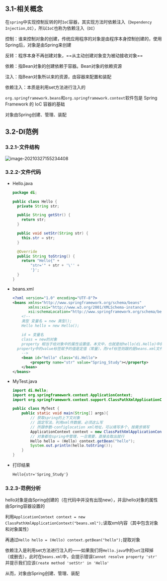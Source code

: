 ## 3.1-相关概念

在`spring`中实现控制反转的时`IoC`容器，其实现方法时依赖注入（`Dependency Injection,DI`），所以`IoC`也称为依赖注入（`DI`）

控制：谁来控制对象的创建，传统应用程序的对象是由程序本身控制创建的，使用Spring后，对象是由Spring来创建

反转：程序本身不再创建对象，==从主动创建对象变为被动接收对象==

依赖：指Bean对象的创建依赖于容器。Bean对象的依赖资源

注入：指Bean对象所以来的资源，由容器来配置和装配

依赖注入：本质是利用set方法进行注入的

`org.springframework.beans`和`org.springframework.context`软件包是 Spring Framework 的 IoC 容器的基础

对象由Spring创建、管理、装配

## 3.2-DI范例

### 3.2.1-文件结构

![image-20210327155234408](D:\myNotes\img\3-依赖注入\image-20210327155234408.png)

### 3.2.2-文件代码

- Hello.java

  ```java
  package di;
  
  public class Hello {
    private String str;
  
    public String getStr() {
      return str;
    }
  
    public void setStr(String str) {
      this.str = str;
    }
  
    @Override
    public String toString() {
      return "Hello{" +
          "str='" + str + '\'' +
          '}';
    }
  }
  ```

- beans.xml

  ```xml
  <?xml version="1.0" encoding="UTF-8"?>
  <beans xmlns="http://www.springframework.org/schema/beans"
         xmlns:xsi="http://www.w3.org/2001/XMLSchema-instance"
         xsi:schemaLocation="http://www.springframework.org/schema/beans http://www.springframework.org/schema/beans/spring-beans.xsd">
      <!--
      类型 变量名 = new 类型();
      Hello hello = new Hello();
  
      id = 变量名
      class = new的对象
      property 相当于给对象中的属性设置值，本文中，也就是给hello(di.Hello)中的str设置值，其值为"Spring_Study"
  	property中的value标签赋予的值是定值（常量），而ref标签则跟的是beans.xml文件中自己设置的变量
      -->
      <bean id="hello" class="di.Hello">
          <property name="str" value="Spring_Study"></property>
      </bean>
  </beans>
  ```

- MyTest.java

  ```java
  import di.Hello;
  import org.springframework.context.ApplicationContext;
  import org.springframework.context.support.ClassPathXmlApplicationContext;
  
  public class MyTest {
      public static void main(String[] args){
          // 获取spring的上下文对象
          // 固定写法，利用xml传数据，必须这么写
          // 所跟参数-configlocation xml地址，可以填写多个，按需求填写
          ApplicationContext context = new ClassPathXmlApplicationContext("beans.xml");
          // 对象都在spring中管理，一旦需要，直接去取出就行
          Hello hello = (Hello) context.getBean("hello");
          System.out.println(hello.toString());
      }
  }
  ```

- 打印结果

  ```cmd
  Hello{str='Spring_Study'}
  ```

### 3.2.3-范例分析

hello对象是由Spring创建的（在代码中并没有出现new），并且hello对象的属性由Spring容器设置的

利用`ApplicationContext context = new ClassPathXmlApplicationContext("beans.xml");`读取xml内容（其中包含对象和对象属性）

再通过`Hello hello = (Hello) context.getBean("hello");`提取对象

依赖注入是利用set方法进行注入的——如果我们将`Hello.java`中的`set`注释掉（或删去），此时在`beans.xml`中，会提示错误`Cannot resolve property 'str'` 并提示我们应该`Create method 'setStr' in 'Hello'`

从而，对象由Spring创建、管理、装配

